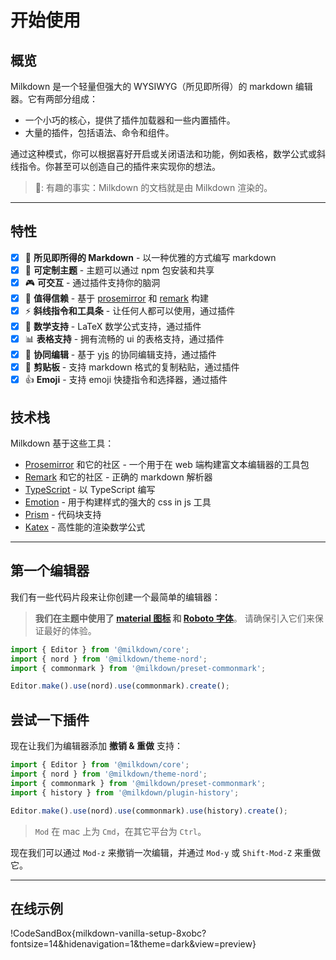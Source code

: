# 开始使用

## 概览

Milkdown 是一个轻量但强大的 WYSIWYG（所见即所得）的 markdown 编辑器。它有两部分组成：

-   一个小巧的核心，提供了插件加载器和一些内置插件。
-   大量的插件，包括语法、命令和组件。

通过这种模式，你可以根据喜好开启或关闭语法和功能，例如表格，数学公式或斜线指令。你甚至可以创造自己的插件来实现你的想法。

> 🍼: 有趣的事实：Milkdown 的文档就是由 Milkdown 渲染的。

---

## 特性

-   [x] 📝 **所见即所得的 Markdown** - 以一种优雅的方式编写 markdown
-   [x] 🎨 **可定制主题** - 主题可以通过 npm 包安装和共享
-   [x] 🎮 **可交互** - 通过插件支持你的脑洞
-   [x] 🦾 **值得信赖** - 基于 [prosemirror](https://prosemirror.net/) 和 [remark](https://github.com/remarkjs/remark) 构建
-   [x] ⚡ **斜线指令和工具条** - 让任何人都可以使用，通过插件
-   [x] 🧮 **数学支持** - LaTeX 数学公式支持，通过插件
-   [x] 📊 **表格支持** - 拥有流畅的 ui 的表格支持，通过插件
-   [x] 🍻 **协同编辑** - 基于 [yjs](https://docs.yjs.dev/) 的协同编辑支持，通过插件
-   [x] 💾 **剪贴板** - 支持 markdown 格式的复制粘贴，通过插件
-   [x] 👍 **Emoji** - 支持 emoji 快捷指令和选择器，通过插件

## 技术栈

Milkdown 基于这些工具：

-   [Prosemirror](https://prosemirror.net/) 和它的社区 - 一个用于在 web 端构建富文本编辑器的工具包
-   [Remark](https://github.com/remarkjs/remark) 和它的社区 - 正确的 markdown 解析器
-   [TypeScript](https://www.typescriptlang.org/) - 以 TypeScript 编写
-   [Emotion](https://emotion.sh/) - 用于构建样式的强大的 css in js 工具
-   [Prism](https://prismjs.com/) - 代码块支持
-   [Katex](https://katex.org/) - 高性能的渲染数学公式

---

## 第一个编辑器

我们有一些代码片段来让你创建一个最简单的编辑器：

> **我们在主题中使用了 [material 图标](https://fonts.google.com/icons) 和 [Roboto 字体](https://fonts.google.com/specimen/Roboto)**。
> 请确保引入它们来保证最好的体验。

```typescript
import { Editor } from '@milkdown/core';
import { nord } from '@milkdown/theme-nord';
import { commonmark } from '@milkdown/preset-commonmark';

Editor.make().use(nord).use(commonmark).create();
```

## 尝试一下插件

现在让我们为编辑器添加 **撤销 & 重做** 支持：

```typescript
import { Editor } from '@milkdown/core';
import { nord } from '@milkdown/theme-nord';
import { commonmark } from '@milkdown/preset-commonmark';
import { history } from '@milkdown/plugin-history';

Editor.make().use(nord).use(commonmark).use(history).create();
```

> `Mod` 在 mac 上为 `Cmd`，在其它平台为 `Ctrl`。

现在我们可以通过 `Mod-z` 来撤销一次编辑，并通过 `Mod-y` 或 `Shift-Mod-Z` 来重做它。

---

## 在线示例

!CodeSandBox{milkdown-vanilla-setup-8xobc?fontsize=14&hidenavigation=1&theme=dark&view=preview}
